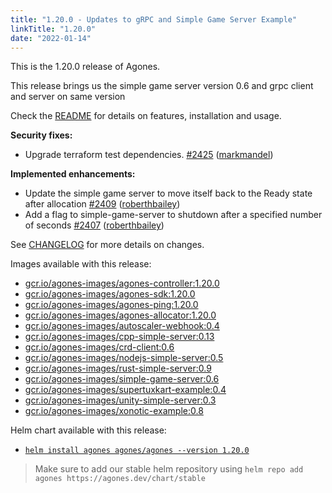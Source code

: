 ```yaml
---
title: "1.20.0 - Updates to gRPC and Simple Game Server Example"
linkTitle: "1.20.0"
date: "2022-01-14"
---
```



This is the 1.20.0 release of Agones.

This release brings us the simple game server version 0.6 and grpc client and server on same version

Check the <a href="https://github.com/googleforgames/agones/tree/release-1.20.0">README</a> for details on features, installation and usage.

**Security fixes:**

- Upgrade terraform test dependencies. [\#2425](https://github.com/googleforgames/agones/pull/2425) ([markmandel](https://github.com/markmandel))

**Implemented enhancements:**

- Update the simple game server to move itself back to the Ready state after allocation [\#2409](https://github.com/googleforgames/agones/pull/2409) ([roberthbailey](https://github.com/roberthbailey))
- Add a flag to simple-game-server to shutdown after a specified number of seconds [\#2407](https://github.com/googleforgames/agones/pull/2407) ([roberthbailey](https://github.com/roberthbailey))


See <a href="https://github.com/googleforgames/agones/blob/release-1.20.0/CHANGELOG.md">CHANGELOG</a> for more details on changes.

Images available with this release:

- [gcr.io/agones-images/agones-controller:1.20.0](https://gcr.io/agones-images/agones-controller:1.20.0)
- [gcr.io/agones-images/agones-sdk:1.20.0](https://gcr.io/agones-images/agones-sdk:1.20.0)
- [gcr.io/agones-images/agones-ping:1.20.0](https://gcr.io/agones-images/agones-ping:1.20.0)
- [gcr.io/agones-images/agones-allocator:1.20.0](https://gcr.io/agones-images/agones-allocator:1.20.0)
- [gcr.io/agones-images/autoscaler-webhook:0.4](https://gcr.io/agones-images/autoscaler-webhook:0.4)
- [gcr.io/agones-images/cpp-simple-server:0.13](https://gcr.io/agones-images/cpp-simple-server:0.13)
- [gcr.io/agones-images/crd-client:0.6](https://gcr.io/agones-images/crd-client:0.6)
- [gcr.io/agones-images/nodejs-simple-server:0.5](https://gcr.io/agones-images/nodejs-simple-server:0.5)
- [gcr.io/agones-images/rust-simple-server:0.9](https://gcr.io/agones-images/rust-simple-server:0.9)
- [gcr.io/agones-images/simple-game-server:0.6](https://gcr.io/agones-images/simple-game-server:0.6)
- [gcr.io/agones-images/supertuxkart-example:0.4](https://gcr.io/agones-images/supertuxkart-example:0.4)
- [gcr.io/agones-images/unity-simple-server:0.3](https://gcr.io/agones-images/unity-simple-server:0.3)
- [gcr.io/agones-images/xonotic-example:0.8](https://gcr.io/agones-images/xonotic-example:0.8)

Helm chart available with this release:

- <a href="https://agones.dev/chart/stable/agones-1.20.0.tgz">
  <code>helm install agones agones/agones --version 1.20.0</code></a>

> Make sure to add our stable helm repository using `helm repo add agones https://agones.dev/chart/stable`